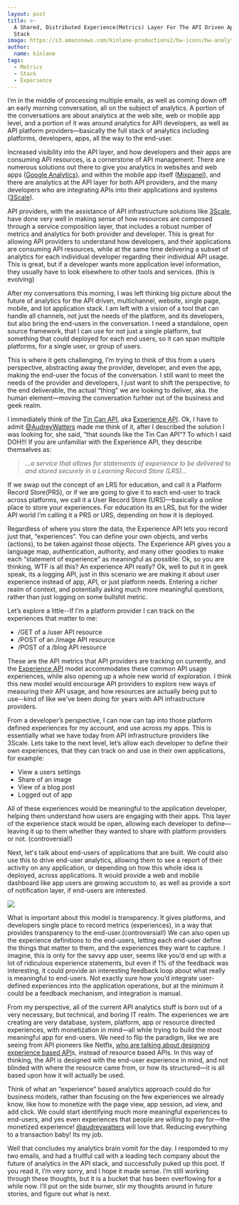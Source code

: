 ```yaml
---
layout: post
title: >-
  A Shared, Distributed Experience(Metrics) Layer For The API Driven Application
  Stack
image: https://s3.amazonaws.com/kinlane-productions2/bw-icons/bw-analytics-4.jpeg
author:
  name: kinlane
tags:
  - Metrics
  - Stack
  - Experience
---
```

I’m in the middle of processing multiple emails, as well as coming down off an early morning conversation, all on the subject of analytics. A portion of the conversations are about analytics at the web site, web or mobile app level, and a portion of it was around analytics for API developers, as well as API platform providers—basically the full stack of analytics including platforms, developers, apps, all the way to the end-user.

Increased visibility into the API layer, and how developers and their apps are consuming API resources, is a cornerstone of API management. There are numerous solutions out there to give you analytics in websites and web apps ([Google Analytics](http://www.google.com/analytics/)), and within the mobile app itself ([Mixpanel](http://bit.ly/1rggWl3)), and there are analytics at the API layer for both API providers, and the many developers who are integrating APIs into their applications and systems ([3Scale](http://bit.ly/13esk6Q)).

API providers, with the assistance of API infrastructure solutions like [3Scale](http://bit.ly/13esk6Q), have done very well in making sense of how resources are composed through a service composition layer, that includes a robust number of metrics and analytics for both provider and developer. This is great for allowing API providers to understand how developers, and their applications are consuming API resources, while at the same time delivering a subset of analytics for each individual developer regarding their individual API usage. This is great, but if a developer wants more application level information, they usually have to look elsewhere to other tools and services. (this is evolving)

After my conversations this morning, I was left thinking big picture about the future of analytics for the API driven, multichannel, website, single page, mobile, and Iot application stack. I am left with a vision of a tool that can handle all channels, not just the needs of the platform, and its developers, but also bring the end-users in the conversation. I need a standalone, open source framework, that I can use for not just a single platform, but something that could deployed for each end users, so it can span multiple platforms, for a single user, or group of users.

This is where it gets challenging, I’m trying to think of this from a users perspective, abstracting away the provider, developer, and even the app, making the end-user the focus of the conversation. I still want to meet the needs of the provider and developers, I just want to shift the perspective, to the end deliverable, the actual “thing” we are looking to deliver, aka. the human element—moving the conversation furhter out of the business and geek realm.

I immediately think of the [Tin Can API](http://tincanapi.com/), aka [Experience API](http://bit.ly/1lEVW0y). Ok, I have to admit [@AudreyWatters](https://twitter.com/audreywatters) made me think of it, after I described the solution I was looking for, she said, “that sounds like the Tin Can API”? To which I said DOH!!! If you are unfamiliar with the Experience API, they describe themselves as:

> _...a service that allows for statements of experience to be delivered to and stored securely in a Learning Record Store (LRS)..._

If we swap out the concept of an LRS for education, and call it a Platform Record Store(PRS), or if we are going to give it to each end-user to track across platforms, we call it a User Record Store (URS)—basically a online place to store your experiences. For education its an LRS, but for the wider API world I’m calling it a PRS or URS, depending on how it is deployed.

Regardless of where you store the data, the Experience API lets you record just that, “experiences”. You can define your own objects, and verbs (actions), to be taken against those objects. The Experience API gives you a language map, authentication, authority, and many other goodies to make each “statement of experience” as meaningful as possible. Ok, so you are thinking, WTF is all this? An experience API really? Ok, well to put it in geek speak, its a logging API, just in this scenario we are making it about user experience instead of app, API, or just platform needs. Entering a richer realm of context, and potentially asking much more meaningful questions, rather than just logging on some bullshit metric.

Let’s explore a little--If I’m a platform provider I can track on the experiences that matter to me:

*   /GET of a /user API resource
*   /POST of an /image API resource
*   /POST of a /blog API resource

These are the API metrics that API providers are tracking on currently, and the [Experience API](http://bit.ly/1lEVW0y) model accommodates these common API usage experiences, while also opening up a whole new world of exploration. I think this new model would encourage API providers to explore new ways of measuring their API usage, and how resources are actually being put to use--kind of like we've been doing for years with API infrastructure providers.

From a developer’s perspective, I can now can tap into those platform defined experiences for my account, and use across my apps. This is essentially what we have today from API infrastructure providers like 3Scale. Lets take to the next level, let’s allow each developer to define their own experiences, that they can track on and use in their own applications, for example:

*   View a users settings
*   Share of an image
*   View of a blog post
*   Logged out of app

All of these experiences would be meaningful to the application developer, helping them understand how users are engaging with their apps. This layer of the experience stack would be open, allowing each developer to define—leaving it up to them whether they wanted to share with platform providers or not. (controversial!)

Next, let's talk about end-users of applications that are built. We could also use this to drive end-user analytics, allowing them to see a report of their activity on any application, or depending on how this whole idea is deployed, across applications. It would provide a web and mobile dashboard like app users are growing accustom to, as well as provide a sort of notification layer, if end-users are interested.

[![](https://s3.amazonaws.com/kinlane-productions2/api-evangelist/tin-can-api/tin-can-api-scorm-cloud.jpg)](http://tincanapi.com/)

What is important about this model is transparency. It gives platforms, and developers single place to record metrics (experiences), in a way that provides transparency to the end-user.(controversial!) We can also open up the experience definitions to the end-users, letting each end-user define the things that matter to them, and the experiences they want to capture. I imagine, this is only for the savvy app user, seems like you’d end up with a lot of ridiculous experience statements, but even if 1% of the feedback was interesting, it could provide an interesting feedback loop about what really is meaningful to end-users. Not exactly sure how you’d integrate user-defined experiences into the application operations, but at the minimum it could be a feedback mechanism, and integration is manual.

From my perspective, all of the current API analytics stuff is born out of a very necessary, but technical, and boring IT realm. The experiences we are creating are very database, system, platform, app or resource directed experiences, with monetization in mind—all while trying to build the most meaningful app for end-users. We need to flip the paradigm, like we are seeing from API pioneers like Netflx, [who are talking about designing experience based API](http://thenextweb.com/dd/2013/12/17/future-api-design-orchestration-layer/)s, instead of resource based APIs. In this way of thinking, the API is designed with the end-user experience in mind, and not blinded with where the resource came from, or how its structured—it is all based upon how it will actually be used.

Think of what an “experience” based analytics approach could do for business models, rather than focusing on the few experiences we already know, like how to monetize with the page view, app session, ad view, and add click. We could start identifying much more meaningful experiences to end-users, and yes even experiences that people are willing to pay for—the monetized experience! [@audreywatters](https://twitter.com/audreywatters) will love that. Reducing everything to a transaction baby! Its my job.

Well that concludes my analytics brain vomit for the day. I responded to my two emails, and had a fruitful call with a leading tech company about the future of analytics in the API stack, and successfully puked up this post. If you read it, I’m very sorry, and I hope it made sense. I’m still working through these thoughts, but it is a bucket that has been overflowing for a while now. I’ll put on the side burner, stir my thoughts around in future stories, and figure out what is next.